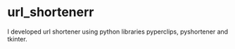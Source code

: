 # url_shortenerr
I developed url shortener using python libraries  pyperclips, pyshortener and tkinter.
